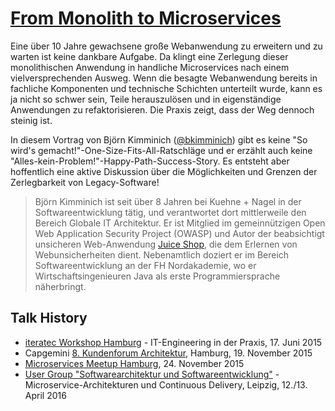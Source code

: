 # [From Monolith to Microservices](http://kuehne-nagel.github.io/monolith-to-microservices)

Eine über 10 Jahre gewachsene große Webanwendung zu erweitern und zu warten ist keine dankbare Aufgabe. Da klingt eine Zerlegung dieser monolithischen Anwendung in handliche Microservices nach einem vielversprechenden Ausweg. Wenn die besagte Webanwendung bereits in fachliche Komponenten und technische Schichten unterteilt wurde, kann es ja nicht so schwer sein, Teile herauszulösen und in eigenständige Anwendungen zu refaktorisieren. Die Praxis zeigt, dass der Weg dennoch steinig ist.

In diesem Vortrag von Björn Kimminich ([@bkimminich](https://github.com/bkimminich)) gibt es keine "So wird's gemacht!"-One-Size-Fits-All-Ratschläge und er erzählt auch keine "Alles-kein-Problem!"-Happy-Path-Success-Story. Es entsteht aber hoffentlich eine aktive Diskussion über die Möglichkeiten und Grenzen der Zerlegbarkeit von Legacy-Software!

> Björn Kimminich ist seit über 8 Jahren bei Kuehne + Nagel in der Softwareentwicklung tätig, und verantwortet dort mittlerweile den Bereich Globale IT Architektur. Er ist Mitglied im gemeinnützigen Open Web Application Security Project (OWASP) und Autor der beabsichtigt unsicheren Web-Anwendung [Juice Shop](https://github.com/bkimminich/juice-shop), die dem Erlernen von Webunsicherheiten dient. Nebenamtlich doziert er im Bereich Softwareentwicklung an der FH Nordakademie, wo er Wirtschaftsingenieuren Java als erste Programmiersprache näherbringt.

## Talk History

* [iteratec Workshop Hamburg](http://lanyrd.com/2015/iteratec/) - IT-Engineering in der Praxis, 17. Juni 2015
* Capgemini [8. Kundenforum Architektur](http://lanyrd.com/2015/capgeminide/), Hamburg, 19. November 2015
* [Microservices Meetup Hamburg](http://lanyrd.com/2015/microservices-meetup-hamburg-der-steinige-weg-vo-2/), 24. November 2015
* [User Group "Softwarearchitektur und Softwareentwicklung"](http://lanyrd.com/2016/softwareforen/) - Microservice-Architekturen und Continuous Delivery, Leipzig, 12./13. April 2016
